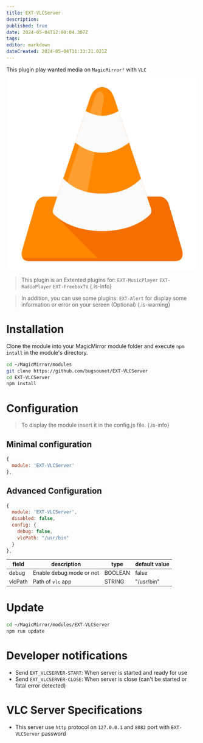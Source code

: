 ```yaml
---
title: EXT-VLCServer
description: 
published: true
date: 2024-05-04T12:00:04.307Z
tags: 
editor: markdown
dateCreated: 2024-05-04T11:33:21.021Z
---
```


This plugin play wanted media on `MagicMirror²` with `VLC`

![](https://github.com/bugsounet/EXT-VLCServer/blob/dev/vlc-logo.png?raw=true)

> This plugin is an Extented plugins for:
>  `EXT-MusicPlayer`
>  `EXT-RadioPlayer`
>  `EXT-FreeboxTV`
{.is-info}


> In addition, you can use some plugins:
> `EXT-Alert` for display some information or error on your screen (Optional)
{.is-warning}


# Installation

Clone the module into your MagicMirror module folder and execute `npm intall` in the module's directory.

```sh
cd ~/MagicMirror/modules
git clone https://github.com/bugsounet/EXT-VLCServer
cd EXT-VLCServer
npm install
```

# Configuration
> To display the module insert it in the config.js file.
{.is-info}

## Minimal configuration

```js
{
  module: 'EXT-VLCServer'
},
```

## Advanced Configuration

```js
{
  module: 'EXT-VLCServer',
  disabled: false,
  config: {
    debug: false,
    vlcPath: "/usr/bin"
  }
},
```

|field  | description | type | default value
|---|---|---|---
|debug | Enable debug mode or not | BOOLEAN | false
|vlcPath | Path of `vlc` app | STRING | "/usr/bin"

# Update

```sh
cd ~/MagicMirror/modules/EXT-VLCServer
npm run update
```

# Developer notifications

 * Send `EXT_VLCSERVER-START`: When server is started and ready for use
 * Send `EXT_VLCSERVER-CLOSE`: When server is close (can't be started or fatal error detected)
 
# VLC Server Specifications

 * This server use `http` protocol on `127.0.0.1` and `8082` port with `EXT-VLCServer` password
